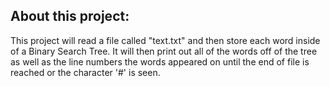## About this project:

This project will read a file called "text.txt" and then store each word inside of a Binary Search Tree.
It will then print out all of the words off of the tree as well as the line numbers the words appeared on until the end of file is reached or the character '#' is seen.
